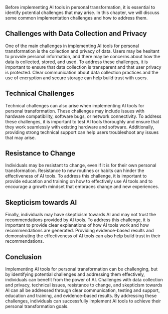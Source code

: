 
Before implementing AI tools in personal transformation, it is essential to identify potential challenges that may arise. In this chapter, we will discuss some common implementation challenges and how to address them.

Challenges with Data Collection and Privacy
-------------------------------------------

One of the main challenges in implementing AI tools for personal transformation is the collection and privacy of data. Users may be hesitant to provide personal information, and there may be concerns about how the data is collected, stored, and used. To address these challenges, it is important to ensure that data collection is transparent and that user privacy is protected. Clear communication about data collection practices and the use of encryption and secure storage can help build trust with users.

Technical Challenges
--------------------

Technical challenges can also arise when implementing AI tools for personal transformation. These challenges may include issues with hardware compatibility, software bugs, or network connectivity. To address these challenges, it is important to test AI tools thoroughly and ensure that they work seamlessly with existing hardware and software. Additionally, providing strong technical support can help users troubleshoot any issues that may arise.

Resistance to Change
--------------------

Individuals may be resistant to change, even if it is for their own personal transformation. Resistance to new routines or habits can hinder the effectiveness of AI tools. To address this challenge, it is important to provide education and training on how to effectively use AI tools and to encourage a growth mindset that embraces change and new experiences.

Skepticism towards AI
---------------------

Finally, individuals may have skepticism towards AI and may not trust the recommendations provided by AI tools. To address this challenge, it is important to provide clear explanations of how AI tools work and how recommendations are generated. Providing evidence-based results and demonstrating the effectiveness of AI tools can also help build trust in their recommendations.

Conclusion
----------

Implementing AI tools for personal transformation can be challenging, but by identifying potential challenges and addressing them effectively, individuals can benefit from the power of AI. Challenges with data collection and privacy, technical issues, resistance to change, and skepticism towards AI can all be addressed through clear communication, testing and support, education and training, and evidence-based results. By addressing these challenges, individuals can successfully implement AI tools to achieve their personal transformation goals.
